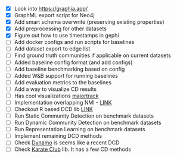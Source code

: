 - [x] Look into https://graphia.app/
- [x] GraphML export script for Neo4j
- [x] Add smart schema overwrite (preserving existing properties)
- [x] Add preprocessing for other datasets
- [x] Figure out how to use timestamps in gephi
- [ ] Add docker configs and run scripts for baselines
- [ ] Add dataset export to edge list
- [ ] Find ground truth communities if applicable on current datasets
- [ ] Added baseline config format (and add configs)
- [ ] Add baseline benchmarking based on config
- [ ] Added W&B support for running baselines
- [ ] Add evaluation metrics to the baselines
- [ ] Add a way to visualize CD results
- [ ] Has cool visualizations [majortrack](https://majortrack.readthedocs.io/en/latest/readme_include.html#synthetic-example)
- [ ] Implementation overlapping NMI - [LINK](https://github.com/ponxosio/pyonmi)
- [ ] Checkout R based DCD lib [LINK](https://github.com/softskillsgroup/DynComm-R-package)
- [ ] Run Static Community Detection on benchmark datasets
- [ ] Run Dynamic Community Detection on benchmark datasets
- [ ] Run Representation Learning on benchmark datasets
- [ ] Implement remaining DCD methods
- [ ] Check [Dynamo](https://github.com/nogrady/dynamo) is seems like a recent DCD 
- [ ] Check [Karate Club](https://karateclub.readthedocs.io/en/latest/) lib. It has a few CD methods
